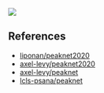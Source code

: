 ![](./figures/pf.inference.cxic0415.85.018537.png)

## References

- [liponan/peaknet2020](https://github.com/liponan/peaknet2020)
- [axel-levy/peaknet2020](https://github.com/axel-levy/peaknet2020)
- [axel-levy/peaknet](https://github.com/axel-levy/peaknet)
- [lcls-psana/peaknet](https://github.com/lcls-psana/peaknet)
